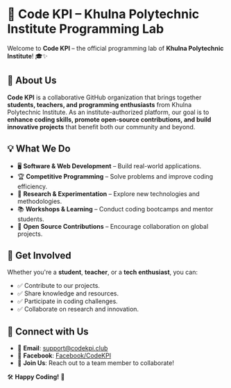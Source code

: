 # 🚀 Code KPI – Khulna Polytechnic Institute Programming Lab

Welcome to **Code KPI** – the official programming lab of **Khulna Polytechnic Institute**! 🎓✨

## 📌 About Us

**Code KPI** is a collaborative GitHub organization that brings together **students, teachers, and programming enthusiasts** from Khulna Polytechnic Institute. As an institute-authorized platform, our goal is to **enhance coding skills, promote open-source contributions, and build innovative projects** that benefit both our community and beyond.

## 💡 What We Do

- 🖥 **Software & Web Development** – Build real-world applications.
- 🏆 **Competitive Programming** – Solve problems and improve coding efficiency.
- 🔬 **Research & Experimentation** – Explore new technologies and methodologies.
- 📚 **Workshops & Learning** – Conduct coding bootcamps and mentor students.
- 🤝 **Open Source Contributions** – Encourage collaboration on global projects.

## 🚀 Get Involved

Whether you're a **student**, **teacher**, or a **tech enthusiast**, you can:  
- ✅ Contribute to our projects.  
- ✅ Share knowledge and resources.
- ✅ Participate in coding challenges.  
- ✅ Collaborate on research and innovation.

## 📢 Connect with Us

- 📧 **Email**: [support@codekpi.club](mailto:support@codekpi.club)
- 📱 **Facebook**: [Facebook/CodeKPI](https://facebook.com/CodeKPI)
- 📌 **Join Us**: Reach out to a team member to collaborate!

🛠 **Happy Coding!** 🚀
